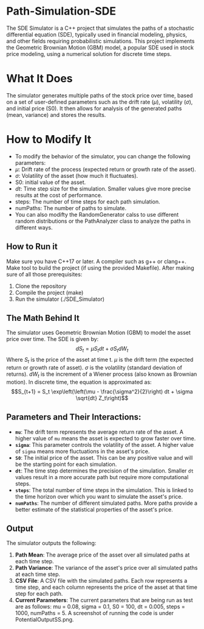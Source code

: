 # Path-Simulation-SDE
The SDE Simulator is a C++ project that simulates the paths of a stochastic differential equation (SDE), typically used in financial modeling, physics, and other fields requiring probabilistic simulations. This project implements the Geometric Brownian Motion (GBM) model, a popular SDE used in stock price modeling, using a numerical solution for discrete time steps.
# What It Does
The simulator generates multiple paths of the stock price over time, based on a set of user-defined parameters such as the drift rate ($\mu$), volatility ($\sigma$), and initial price (S0). It then allows for analysis of the generated paths (mean, variance) and stores the results.
# How to Modify It
- To modify the behavior of the simulator, you can change the following parameters:
- $\mu$: Drift rate of the process (expected return or growth rate of the asset).
- $\sigma$: Volatility of the asset (how much it fluctuates). 
- S0: initial value of the asset.
- $dt$: Time step size for the simulation. Smaller values give more precise results at the cost of performance. 
- steps: The number of time steps for each path simulation. 
- numPaths: The number of paths to simulate. 
- You can also modifty the RandomGenerator calss to use different random distributions or the PathAnalyzer class to analyze the paths in different ways. 

## How to Run it
Make sure you have C++17 or later. A compiler such as g++ or clang++. Make tool to build the project (if using the provided Makefile). After making sure of all those prerequisites:
1. Clone the repository 
2. Compile the project (make) 
3. Run the simulator (./SDE_Simulator) 

## The Math Behind It 
The simulator uses Geometric Brownian Motion (GBM) to model the asset price over time. The SDE is given by: $$dS_t = \mu S_t dt + \sigma S_t dW_t$$  Where $S_t$ is the price of the asset at time t. $\mu$ is the drift term (the expected return or growth rate of asset). $\sigma$ is the volatility (standard deviation of returns). $dW_t$ is the increment of a Wiener process (also known as Brownian motion). In discrete time, the equation is approximated as: $$S_{t+1} = S_t \exp\left(\left(\mu - \frac{\sigma^2}{2}\right) dt + \sigma \sqrt{dt} Z_t\right)$$




## Parameters and Their Interactions:

- **`mu`**: The drift term represents the average return rate of the asset. A higher value of `mu` means the asset is expected to grow faster over time.
- **`sigma`**: This parameter controls the volatility of the asset. A higher value of `sigma` means more fluctuations in the asset's price.
- **`S0`**: The initial price of the asset. This can be any positive value and will be the starting point for each simulation.
- **`dt`**: The time step determines the precision of the simulation. Smaller `dt` values result in a more accurate path but require more computational steps.
- **`steps`**: The total number of time steps in the simulation. This is linked to the time horizon over which you want to simulate the asset's price.
- **`numPaths`**: The number of different simulated paths. More paths provide a better estimate of the statistical properties of the asset's price.

## Output

The simulator outputs the following:
1. **Path Mean**: The average price of the asset over all simulated paths at each time step.
2. **Path Variance**: The variance of the asset's price over all simulated paths at each time step.
3. **CSV File**: A CSV file with the simulated paths. Each row represents a time step, and each column represents the price of the asset at that time step for each path.
4. **Current Parameters**: The current parameters that are being run as test are as follows: mu = 0.08, sigma = 0.1, S0 = 100, dt = 0.005, steps = 1000, numPaths = 5. A screenshot of running the code is under PotentialOutputSS.png. 
 
